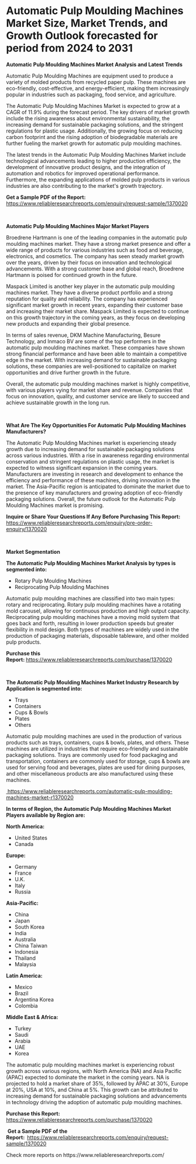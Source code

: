<p><h1>Automatic Pulp Moulding Machines Market Size, Market Trends, and Growth Outlook forecasted for period from 2024 to 2031</h1></p><p><strong>Automatic Pulp Moulding Machines Market Analysis and Latest Trends</strong></p>
<p><p>Automatic Pulp Moulding Machines are equipment used to produce a variety of molded products from recycled paper pulp. These machines are eco-friendly, cost-effective, and energy-efficient, making them increasingly popular in industries such as packaging, food service, and agriculture.</p><p>The Automatic Pulp Moulding Machines Market is expected to grow at a CAGR of 11.9% during the forecast period. The key drivers of market growth include the rising awareness about environmental sustainability, the increasing demand for sustainable packaging solutions, and the stringent regulations for plastic usage. Additionally, the growing focus on reducing carbon footprint and the rising adoption of biodegradable materials are further fueling the market growth for automatic pulp moulding machines.</p><p>The latest trends in the Automatic Pulp Moulding Machines Market include technological advancements leading to higher production efficiency, the development of innovative product designs, and the integration of automation and robotics for improved operational performance. Furthermore, the expanding applications of molded pulp products in various industries are also contributing to the market's growth trajectory.</p></p>
<p><strong>Get a Sample PDF of the Report:&nbsp;</strong> <a href="https://www.reliableresearchreports.com/enquiry/request-sample/1370020">https://www.reliableresearchreports.com/enquiry/request-sample/1370020</a></p>
<p>&nbsp;</p>
<p><strong>Automatic Pulp Moulding Machines Major Market Players</strong></p>
<p><p>Broedrene Hartmann is one of the leading companies in the automatic pulp moulding machines market. They have a strong market presence and offer a wide range of products for various industries such as food and beverage, electronics, and cosmetics. The company has seen steady market growth over the years, driven by their focus on innovation and technological advancements. With a strong customer base and global reach, Broedrene Hartmann is poised for continued growth in the future.</p><p>Maspack Limited is another key player in the automatic pulp moulding machines market. They have a diverse product portfolio and a strong reputation for quality and reliability. The company has experienced significant market growth in recent years, expanding their customer base and increasing their market share. Maspack Limited is expected to continue on this growth trajectory in the coming years, as they focus on developing new products and expanding their global presence.</p><p>In terms of sales revenue, DKM Machine Manufacturing, Besure Technology, and Inmaco BV are some of the top performers in the automatic pulp moulding machines market. These companies have shown strong financial performance and have been able to maintain a competitive edge in the market. With increasing demand for sustainable packaging solutions, these companies are well-positioned to capitalize on market opportunities and drive further growth in the future.</p><p>Overall, the automatic pulp moulding machines market is highly competitive, with various players vying for market share and revenue. Companies that focus on innovation, quality, and customer service are likely to succeed and achieve sustainable growth in the long run.</p></p>
<p>&nbsp;</p>
<p><strong>What Are The Key Opportunities For Automatic Pulp Moulding Machines Manufacturers?</strong></p>
<p><p>The Automatic Pulp Moulding Machines market is experiencing steady growth due to increasing demand for sustainable packaging solutions across various industries. With a rise in awareness regarding environmental conservation and stringent regulations on plastic usage, the market is expected to witness significant expansion in the coming years. Manufacturers are investing in research and development to enhance the efficiency and performance of these machines, driving innovation in the market. The Asia-Pacific region is anticipated to dominate the market due to the presence of key manufacturers and growing adoption of eco-friendly packaging solutions. Overall, the future outlook for the Automatic Pulp Moulding Machines market is promising.</p></p>
<p><strong>Inquire or Share Your Questions If Any Before Purchasing This Report:</strong> <a href="https://www.reliableresearchreports.com/enquiry/pre-order-enquiry/1370020">https://www.reliableresearchreports.com/enquiry/pre-order-enquiry/1370020</a></p>
<p>&nbsp;</p>
<p><strong>Market Segmentation</strong></p>
<p><strong>The Automatic Pulp Moulding Machines Market Analysis by types is segmented into:</strong></p>
<p><ul><li>Rotary Pulp Moulding Machines</li><li>Reciprocating Pulp Moulding Machines</li></ul></p>
<p><p>Automatic pulp moulding machines are classified into two main types: rotary and reciprocating. Rotary pulp moulding machines have a rotating mold carousel, allowing for continuous production and high output capacity. Reciprocating pulp moulding machines have a moving mold system that goes back and forth, resulting in lower production speeds but greater flexibility in mold design. Both types of machines are widely used in the production of packaging materials, disposable tableware, and other molded pulp products.</p></p>
<p><strong>Purchase this Report:&nbsp;</strong><a href="https://www.reliableresearchreports.com/purchase/1370020">https://www.reliableresearchreports.com/purchase/1370020</a></p>
<p>&nbsp;</p>
<p><strong>The Automatic Pulp Moulding Machines Market Industry Research by Application is segmented into:</strong></p>
<p><ul><li>Trays</li><li>Containers</li><li>Cups & Bowls</li><li>Plates</li><li>Others</li></ul></p>
<p><p>Automatic pulp moulding machines are used in the production of various products such as trays, containers, cups & bowls, plates, and others. These machines are utilized in industries that require eco-friendly and sustainable packaging solutions. Trays are commonly used for food packaging and transportation, containers are commonly used for storage, cups & bowls are used for serving food and beverages, plates are used for dining purposes, and other miscellaneous products are also manufactured using these machines.</p></p>
<p><a href="https://www.reliableresearchreports.com/automatic-pulp-moulding-machines-market-r1370020">&nbsp;https://www.reliableresearchreports.com/automatic-pulp-moulding-machines-market-r1370020</a></p>
<p><strong>In terms of Region, the Automatic Pulp Moulding Machines Market Players available by Region are:</strong></p>
<p>
    <p> <strong> North America: </strong>
        <ul>
            <li>United States</li>
            <li>Canada</li>
        </ul>
        </p> 
    <p> <strong> Europe: </strong>
        <ul>
            <li>Germany</li>
            <li>France</li>
            <li>U.K.</li>
            <li>Italy</li>
            <li>Russia</li>
        </ul>
        </p> 
    <p> <strong> Asia-Pacific: </strong>
        <ul>
            <li>China</li>
            <li>Japan</li>
            <li>South Korea</li>
            <li>India</li>
            <li>Australia</li>
            <li>China Taiwan</li>
            <li>Indonesia</li>
            <li>Thailand</li>
            <li>Malaysia</li>
        </ul>
        </p> 
    <p> <strong> Latin America: </strong>
        <ul>
            <li>Mexico</li>
            <li>Brazil</li>
            <li>Argentina Korea</li>
            <li>Colombia</li>
        </ul>
        </p> 
    <p> <strong> Middle East & Africa: </strong>
        <ul>
            <li>Turkey</li>
            <li>Saudi</li>
            <li>Arabia</li>
            <li>UAE</li>
            <li>Korea</li>
        </ul>
    </p>
    </p>
<p><p>The automatic pulp moulding machines market is experiencing robust growth across various regions, with North America (NA) and Asia Pacific (APAC) expected to dominate the market in the coming years. NA is projected to hold a market share of 35%, followed by APAC at 30%, Europe at 20%, USA at 10%, and China at 5%. This growth can be attributed to increasing demand for sustainable packaging solutions and advancements in technology driving the adoption of automatic pulp moulding machines.</p></p>
<p><strong>Purchase this Report: </strong><a href="https://www.reliableresearchreports.com/purchase/1370020">https://www.reliableresearchreports.com/purchase/1370020</a></p>
<p>&nbsp;<strong>Get a Sample PDF of the Report:&nbsp;&nbsp;</strong><a href="https://www.reliableresearchreports.com/enquiry/request-sample/1370020">https://www.reliableresearchreports.com/enquiry/request-sample/1370020</a></p>
<p><strong></strong></p>
<p>Check more reports on https://www.reliableresearchreports.com/</p>